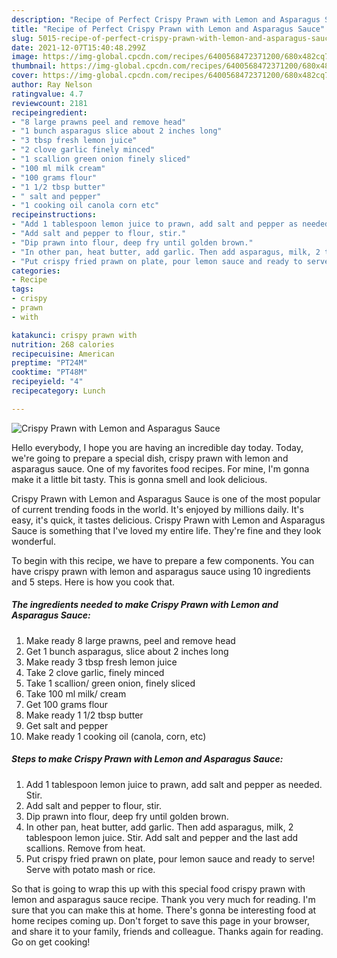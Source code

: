 ```yaml
---
description: "Recipe of Perfect Crispy Prawn with Lemon and Asparagus Sauce"
title: "Recipe of Perfect Crispy Prawn with Lemon and Asparagus Sauce"
slug: 5015-recipe-of-perfect-crispy-prawn-with-lemon-and-asparagus-sauce
date: 2021-12-07T15:40:48.299Z
image: https://img-global.cpcdn.com/recipes/6400568472371200/680x482cq70/crispy-prawn-with-lemon-and-asparagus-sauce-recipe-main-photo.jpg
thumbnail: https://img-global.cpcdn.com/recipes/6400568472371200/680x482cq70/crispy-prawn-with-lemon-and-asparagus-sauce-recipe-main-photo.jpg
cover: https://img-global.cpcdn.com/recipes/6400568472371200/680x482cq70/crispy-prawn-with-lemon-and-asparagus-sauce-recipe-main-photo.jpg
author: Ray Nelson
ratingvalue: 4.7
reviewcount: 2181
recipeingredient:
- "8 large prawns peel and remove head"
- "1 bunch asparagus slice about 2 inches long"
- "3 tbsp fresh lemon juice"
- "2 clove garlic finely minced"
- "1 scallion green onion finely sliced"
- "100 ml milk cream"
- "100 grams flour"
- "1 1/2 tbsp butter"
- " salt and pepper"
- "1 cooking oil canola corn etc"
recipeinstructions:
- "Add 1 tablespoon lemon juice to prawn, add salt and pepper as needed. Stir."
- "Add salt and pepper to flour, stir."
- "Dip prawn into flour, deep fry until golden brown."
- "In other pan, heat butter, add garlic. Then add asparagus, milk, 2 tablespoon lemon juice. Stir. Add salt and pepper and the last add scallions. Remove from heat."
- "Put crispy fried prawn on plate, pour lemon sauce and ready to serve! Serve with potato mash or rice."
categories:
- Recipe
tags:
- crispy
- prawn
- with

katakunci: crispy prawn with 
nutrition: 268 calories
recipecuisine: American
preptime: "PT24M"
cooktime: "PT48M"
recipeyield: "4"
recipecategory: Lunch

---
```



![Crispy Prawn with Lemon and Asparagus Sauce](https://img-global.cpcdn.com/recipes/6400568472371200/680x482cq70/crispy-prawn-with-lemon-and-asparagus-sauce-recipe-main-photo.jpg)

Hello everybody, I hope you are having an incredible day today. Today, we're going to prepare a special dish, crispy prawn with lemon and asparagus sauce. One of my favorites food recipes. For mine, I'm gonna make it a little bit tasty. This is gonna smell and look delicious.



Crispy Prawn with Lemon and Asparagus Sauce is one of the most popular of current trending foods in the world. It's enjoyed by millions daily. It's easy, it's quick, it tastes delicious. Crispy Prawn with Lemon and Asparagus Sauce is something that I've loved my entire life. They're fine and they look wonderful.


To begin with this recipe, we have to prepare a few components. You can have crispy prawn with lemon and asparagus sauce using 10 ingredients and 5 steps. Here is how you cook that.

<!--inarticleads1-->

##### The ingredients needed to make Crispy Prawn with Lemon and Asparagus Sauce:

1. Make ready 8 large prawns, peel and remove head
1. Get 1 bunch asparagus, slice about 2 inches long
1. Make ready 3 tbsp fresh lemon juice
1. Take 2 clove garlic, finely minced
1. Take 1 scallion/ green onion, finely sliced
1. Take 100 ml milk/ cream
1. Get 100 grams flour
1. Make ready 1 1/2 tbsp butter
1. Get  salt and pepper
1. Make ready 1 cooking oil (canola, corn, etc)




<!--inarticleads2-->

##### Steps to make Crispy Prawn with Lemon and Asparagus Sauce:

1. Add 1 tablespoon lemon juice to prawn, add salt and pepper as needed. Stir.
1. Add salt and pepper to flour, stir.
1. Dip prawn into flour, deep fry until golden brown.
1. In other pan, heat butter, add garlic. Then add asparagus, milk, 2 tablespoon lemon juice. Stir. Add salt and pepper and the last add scallions. Remove from heat.
1. Put crispy fried prawn on plate, pour lemon sauce and ready to serve! Serve with potato mash or rice.




So that is going to wrap this up with this special food crispy prawn with lemon and asparagus sauce recipe. Thank you very much for reading. I'm sure that you can make this at home. There's gonna be interesting food at home recipes coming up. Don't forget to save this page in your browser, and share it to your family, friends and colleague. Thanks again for reading. Go on get cooking!
